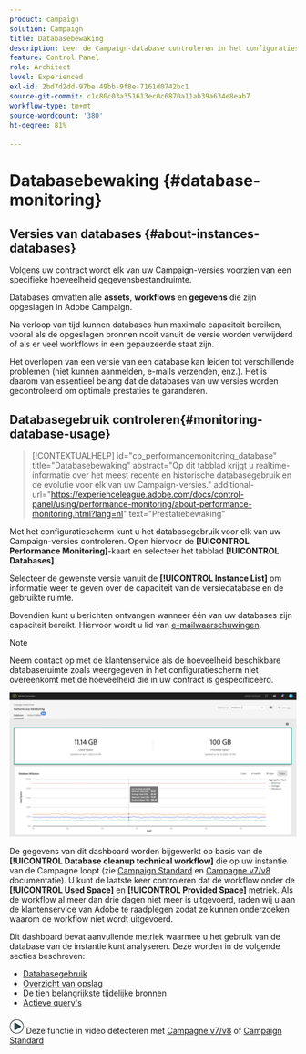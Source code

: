 ```yaml
---
product: campaign
solution: Campaign
title: Databasebewaking
description: Leer de Campaign-database controleren in het configuratiescherm
feature: Control Panel
role: Architect
level: Experienced
exl-id: 2bd7d2dd-97be-49bb-9f8e-7161d0742bc1
source-git-commit: c1c80c03a351613ec0c6870a11ab39a634e8eab7
workflow-type: tm+mt
source-wordcount: '380'
ht-degree: 81%

---
```


# Databasebewaking {#database-monitoring}

## Versies van databases {#about-instances-databases}

Volgens uw contract wordt elk van uw Campaign-versies voorzien van een specifieke hoeveelheid gegevensbestandruimte.

Databases omvatten alle **assets**, **workflows** en **gegevens** die zijn opgeslagen in Adobe Campaign.

Na verloop van tijd kunnen databases hun maximale capaciteit bereiken, vooral als de opgeslagen bronnen nooit vanuit de versie worden verwijderd of als er veel workflows in een gepauzeerde staat zijn.

Het overlopen van een versie van een database kan leiden tot verschillende problemen (niet kunnen aanmelden, e-mails verzenden, enz.). Het is daarom van essentieel belang dat de databases van uw versies worden gecontroleerd om optimale prestaties te garanderen.

## Databasegebruik controleren{#monitoring-database-usage}

>[!CONTEXTUALHELP]
>id="cp_performancemonitoring_database"
>title="Databasebewaking"
>abstract="Op dit tabblad krijgt u realtime-informatie over het meest recente en historische databasegebruik en de evolutie voor elk van uw Campaign-versies."
>additional-url="https://experienceleague.adobe.com/docs/control-panel/using/performance-monitoring/about-performance-monitoring.html?lang=nl" text="Prestatiebewaking"

Met het configuratiescherm kunt u het databasegebruik voor elk van uw Campaign-versies controleren. Open hiervoor de **[!UICONTROL Performance Monitoring]**-kaart en selecteer het tabblad **[!UICONTROL Databases]**.

Selecteer de gewenste versie vanuit de **[!UICONTROL Instance List]** om informatie weer te geven over de capaciteit van de versiedatabase en de gebruikte ruimte.

Bovendien kunt u berichten ontvangen wanneer één van uw databases zijn capaciteit bereikt. Hiervoor wordt u lid van [e-mailwaarschuwingen](../../performance-monitoring/using/email-alerting.md).

>[!NOTE]
>
>Neem contact op met de klantenservice als de hoeveelheid beschikbare databaseruimte zoals weergegeven in het configuratiescherm niet overeenkomt met de hoeveelheid die in uw contract is gespecificeerd.

![](assets/databases_dashboard.png)

De gegevens van dit dashboard worden bijgewerkt op basis van de **[!UICONTROL Database cleanup technical workflow]** die op uw instantie van de Campagne loopt (zie [Campaign Standard](https://experienceleague.adobe.com/docs/campaign-standard/using/administrating/application-settings/technical-workflows.html?lang=nl#list-of-technical-workflows) en [Campagne v7/v8](https://experienceleague.adobe.com/docs/campaign-classic/using/monitoring-campaign-classic/data-processing/database-cleanup-workflow.html?lang=nl) documentatie). U kunt de laatste keer controleren dat de workflow onder de **[!UICONTROL Used Space]** en **[!UICONTROL Provided Space]** metriek. Als de workflow al meer dan drie dagen niet meer is uitgevoerd, raden wij u aan de klantenservice van Adobe te raadplegen zodat ze kunnen onderzoeken waarom de workflow niet wordt uitgevoerd.

Dit dashboard bevat aanvullende metriek waarmee u het gebruik van de database van de instantie kunt analyseren. Deze worden in de volgende secties beschreven:

* [Databasegebruik](../../performance-monitoring/using/database-utilization.md)
* [Overzicht van opslag](../../performance-monitoring/using/database-storage-overview.md)
* [De tien belangrijkste tijdelijke bronnen](../../performance-monitoring/using/database-top-ten-resources.md)
* [Actieve query&#39;s](../../performance-monitoring/using/database-active-queries.md)

![](assets/do-not-localize/how-to-video.png) Deze functie in video detecteren met [Campagne v7/v8](https://experienceleague.adobe.com/docs/campaign-classic-learn/control-panel/performance-monitoring/monitoring-databases.html?lang=nl) of [Campaign Standard](https://experienceleague.adobe.com/docs/campaign-standard-learn/control-panel/performance-monitoring/monitoring-databases.html?lang=nl)
